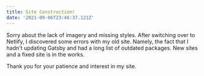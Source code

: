 ```yaml
---
title: Site Construction!
date: '2021-09-06T23:46:37.121Z'
---
```


Sorry about the lack of imagery and missing styles. After switching over to Netlify, I discovered some errors with my old site. Namely, the fact that I hadn't updating Gatsby and had a long list of outdated packages. New sites and a fixed site is in the works.

Thank you for your patience and interest in my site.
